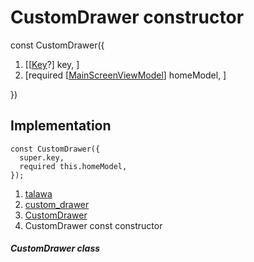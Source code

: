 
<div>

# CustomDrawer constructor

</div>


const CustomDrawer({

1.  [[[Key](https://api.flutter.dev/flutter/foundation/Key-class.md)?]
    key, ]
2.  [required
    [[MainScreenViewModel](../../view_model_main_screen_view_model/MainScreenViewModel-class.md)]
    homeModel, ]

})



## Implementation

``` language-dart
const CustomDrawer({
  super.key,
  required this.homeModel,
});
```







1.  [talawa](../../index.md)
2.  [custom_drawer](../../widgets_custom_drawer/)
3.  [CustomDrawer](../../widgets_custom_drawer/CustomDrawer-class.md)
4.  CustomDrawer const constructor

##### CustomDrawer class







